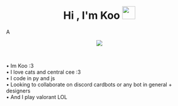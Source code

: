 <h1 align="center"><b>Hi , I'm Koo </b><img src="https://media.giphy.com/media/hvRJCLFzcasrR4ia7z/giphy.gif" width="35"></h1>
<!--  -->A
<p align="center">
  <a href="https://github.com/DenverCoder1/readme-typing-svg"><img src="https://readme-typing-svg.herokuapp.com?font=Time+New+Roman&color=cyan&size=25&center=true&vCenter=true&width=600&height=100&lines=I+love+Cats...<3+Cee;++;16+|+UAE+Student..<3"></a>
</p>


<br>


• Im Koo :3  
• I love cats and central cee :3  
• I code in py and js  
• Looking to collaborate on discord cardbots or any bot in general + designers  
• And I play valorant LOL  
<!---
KookieDookie7/KookieDookie7 is a ✨ special ✨ repository because its `README.md` (this file) appears on your GitHub profile.
You can click the Preview link to take a look at your changes.
--->
